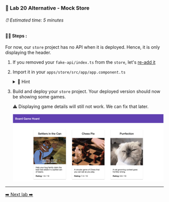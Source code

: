 ### 🧲 Lab 20 Alternative - Mock Store

###### ⏰ Estimated time: 5 minutes

#### 🏋️‍♀️ Steps :

For now, our `store` project has no API when it is deployed. Hence, it is only displaying the header.

1. If you removed your `fake-api/index.ts` from the `store`, let's [re-add it](https://github.com/nrwl/nx-workshop/blob/master/examples/lab2/apps/store/src/fake-api/index.ts)

2. Import it in your `apps/store/src/app/app.component.ts`

   <details>
   <summary>🐳 Hint</summary>

   ```typescript
   import { getAllGames } from '../fake-api/index';
   //....
   games = getAllGames();
   ```
   
   ```html
   <bg-hoard-header [title]="title"></bg-hoard-header>
   <div class="container">
      <div class="games-layout">
        <mat-card
          class="game-card"
          *ngFor="let game of games" <---- HERE
   ```
   </details>

6. Build and deploy your `store` project. Your deployed version should now be showing some games.
  
    ⚠️ Displaying game details will still not work. We can fix that later. 

    <img src="./lab20_result.png" width="500" alt="screenshot of lab20 result">

---

[➡️ Next lab ➡️](../lab21-alt/LAB.md)
